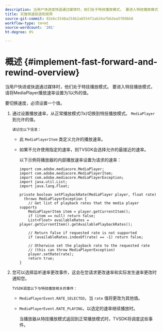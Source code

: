 ```yaml
---
description: 当用户快进或快退通过媒体时，他们处于特技播放模式。 要进入特技播放模式，请将MediaPlayer播放速率设置为1以外的值。
title: 实施快速前进和倒带
source-git-commit: 02ebc3548a254b2a6554f1ab34afbb3ea5f09bb8
workflow-type: tm+mt
source-wordcount: '201'
ht-degree: 0%

---
```


# 概述 {#implement-fast-forward-and-rewind-overview}

当用户快进或快退通过媒体时，他们处于特技播放模式。 要进入特技播放模式，请将MediaPlayer播放速率设置为1以外的值。

要切换速度，必须设置一个值。

1. 通过设置播放速率，从正常播放模式(1x)切换到特技播放模式。 `MediaPlayer` 到允许的值。

       请记住以下信息：
   
   * 此 `MediaPlayerItem` 类定义允许的播放速率。
   * 如果不允许使用指定的速率，则TVSDK会选择允许的最接近的速率。

     以下示例将播放器的内部播放速率设置为请求的速率：

     ```
     import com.adobe.mediacore.MediaPlayer; 
     import com.adobe.mediacore.MediaPlayerItem; 
     import com.adobe.mediacore.MediaPlayerException; 
     import java.util.List; 
     import java.lang.Float; 
     
     private boolean setPlaybackRate(MediaPlayer player, float rate)  
       throws MediaPlayerException { 
         // Get list of playback rates that the media player supports 
         MediaPlayerItem item = player.getCurrentItem(); 
         if (item == null) return false; 
         List<Float> availableRates = player.getCurrentItem().getAvailablePlaybackRates(); 
     
         // Return false if requested rate is not supported 
         if (availableRates.indexOf(rate) == -1) return false; 
     
         // Otherwise set the playback rate to the requested rate  
         // (this can throw MediaPlayerException) 
         player.setRate(rate); 
         return true; 
     }
     ```

1. 您可以选择监听速率更改事件，这会在您请求更改速率和实际发生速率更改时通知您。

       TVSDK调度以下与特技播放相关的事件：
   
   * `MediaPlayerEvent.RATE_SELECTED`，当 `rate` 值将更改为其他值。

   * `MediaPlayerEvent.RATE_PLAYING`，以选定的速率继续播放时。

     当播放器从特技播放模式返回到正常播放模式时，TVSDK将调度这些事件。
